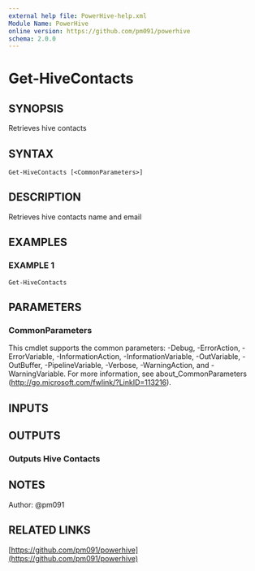 ```yaml
---
external help file: PowerHive-help.xml
Module Name: PowerHive
online version: https://github.com/pm091/powerhive
schema: 2.0.0
---
```


# Get-HiveContacts

## SYNOPSIS
Retrieves hive contacts

## SYNTAX

```
Get-HiveContacts [<CommonParameters>]
```

## DESCRIPTION
Retrieves hive contacts name and email

## EXAMPLES

### EXAMPLE 1
```
Get-HiveContacts
```

## PARAMETERS

### CommonParameters
This cmdlet supports the common parameters: -Debug, -ErrorAction, -ErrorVariable, -InformationAction, -InformationVariable, -OutVariable, -OutBuffer, -PipelineVariable, -Verbose, -WarningAction, and -WarningVariable. For more information, see about_CommonParameters (http://go.microsoft.com/fwlink/?LinkID=113216).

## INPUTS

## OUTPUTS

### Outputs Hive Contacts

## NOTES
Author: @pm091

## RELATED LINKS

[https://github.com/pm091/powerhive](https://github.com/pm091/powerhive)

